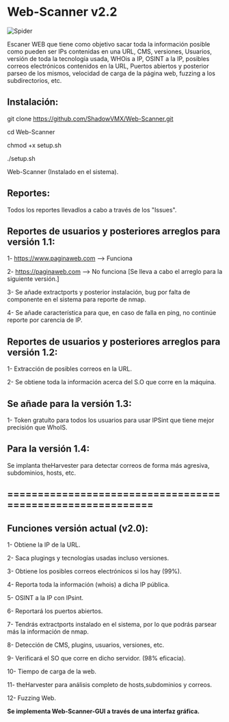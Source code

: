 # Web-Scanner v2.2


![Spider](https://user-images.githubusercontent.com/92258683/172819106-63370bfd-ec49-4363-9d56-aebf3d8b8105.jpg)



Escaner WEB que tiene como objetivo sacar toda la información posible como pueden ser IPs contenidas en una URL, CMS, versiones, Usuarios, versión de toda la tecnología usada, WHOis a IP, OSINT a la IP, posibles correos electrónicos contenidos en la URL, Puertos abiertos y posterior parseo de los mismos, velocidad de carga de la página web, fuzzing a los subdirectorios, etc.


## Instalación:

git clone https://github.com/ShadowVMX/Web-Scanner.git

cd Web-Scanner

chmod +x setup.sh

./setup.sh

Web-Scanner (Instalado en el sistema).



## Reportes:

Todos los reportes llevadlos a cabo a través de los "Issues".



## Reportes de usuarios y posteriores arreglos para versión 1.1:

1- https://www.paginaweb.com --> Funciona

2- https://paginaweb.com --> No funciona [Se lleva a cabo el arreglo para la siguiente versión.]

3- Se añade extractports y posterior instalación, bug por falta de componente en el sistema para reporte de nmap.

4- Se añade característica para que, en caso de falla en ping, no continúe reporte por carencia de IP.




## Reportes de usuarios y posteriores arreglos para versión 1.2:

1- Extracción de posibles correos en la URL.

2- Se obtiene toda la información acerca del S.O que corre en la máquina.



## Se añade para la versión 1.3:

1- Token gratuíto para todos los usuarios para usar IPSint que tiene mejor precisión que WhoIS.

## Para la versión 1.4:

Se implanta theHarvester para detectar correos de forma más agresiva, subdominios, hosts, etc.


## ===========================================================


## Funciones versión actual (v2.0):

1- Obtiene la IP de la URL.

2- Saca plugings y tecnologías usadas incluso versiones.

3- Obtiene los posibles correos electrónicos si los hay (99%).

4- Reporta toda la información (whois) a dicha IP pública.

5- OSINT a la IP con IPsint.

6- Reportará los puertos abiertos.

7- Tendrás extractports instalado en el sistema, por lo que podrás parsear más la información de nmap.

8- Detección de CMS, plugins, usuarios, versiones, etc.

9- Verificará el SO que corre en dicho servidor. (98% eficacia).

10- Tiempo de carga de la web.

11- theHarvester para análisis completo de hosts,subdominios y correos.

12- Fuzzing Web.

**Se implementa Web-Scanner-GUI a través de una interfaz gráfica.**




